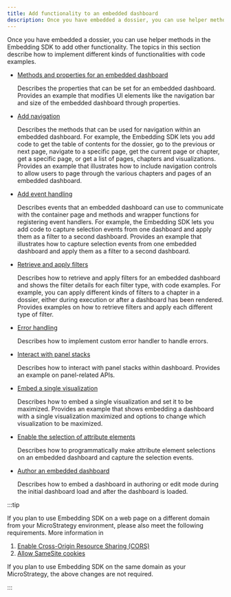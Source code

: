 ```yaml
---
title: Add functionality to an embedded dashboard
description: Once you have embedded a dossier, you can use helper methods in the Embedding SDK to add other functionality. The topics in this section describe how to implement different kinds of functionalities with code examples.
---
```


Once you have embedded a dossier, you can use helper methods in the Embedding SDK to add other functionality. The topics in this section describe how to implement different kinds of functionalities with code examples.

- [Methods and properties for an embedded dashboard](./methods-and-properties.md)

  Describes the properties that can be set for an embedded dashboard. Provides an example that modifies UI elements like the navigation bar and size of the embedded dashboard through properties.

- [Add navigation](./add-nav.md)

  Describes the methods that can be used for navigation within an embedded dashboard. For example, the Embedding SDK lets you add code to get the table of contents for the dossier, go to the previous or next page, navigate to a specific page, get the current page or chapter, get a specific page, or get a list of pages, chapters and visualizations. Provides an example that illustrates how to include navigation controls to allow users to page through the various chapters and pages of an embedded dashboard.

- [Add event handling](./add-event.md)

  Describes events that an embedded dashboard can use to communicate with the container page and methods and wrapper functions for registering event handlers. For example, the Embedding SDK lets you add code to capture selection events from one dashboard and apply them as a filter to a second dashboard. Provides an example that illustrates how to capture selection events from one embedded dashboard and apply them as a filter to a second dashboard.

- [Retrieve and apply filters](./filters.md)

  Describes how to retrieve and apply filters for an embedded dashboard and shows the filter details for each filter type, with code examples. For example, you can apply different kinds of filters to a chapter in a dossier, either during execution or after a dashboard has been rendered. Provides examples on how to retrieve filters and apply each different type of filter.

- [Error handling](./error-handling.md)

  Describes how to implement custom error handler to handle errors.

- [Interact with panel stacks](./panel-stacks.md)

  Describes how to interact with panel stacks within dashboard. Provides an example on panel-related APIs.

- [Embed a single visualization](./embed-vis.md)

  Describes how to embed a single visualization and set it to be maximized. Provides an example that shows embedding a dashboard with a single visualization maximized and options to change which visualization to be maximized.

- [Enable the selection of attribute elements](./attribute-element-selection.md)

  Describes how to programmatically make attribute element selections on an embedded dashboard and capture the selection events.

- [Author an embedded dashboard](./authoring-library.md)

  Describes how to embed a dashboard in authoring or edit mode during the initial dashboard load and after the dashboard is loaded.

:::tip

If you plan to use Embedding SDK on a web page on a different domain from your MicroStrategy environment, please also meet the following requirements. More information in

1. [Enable Cross-Origin Resource Sharing (CORS)](../config.md)
1. [Allow SameSite cookies](../config.md#allow-samesite-cookies)

If you plan to use Embedding SDK on the same domain as your MicroStrategy, the above changes are not required.

:::
